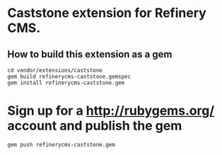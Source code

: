 # Caststone extension for Refinery CMS.

## How to build this extension as a gem

    cd vendor/extensions/caststone
    gem build refinerycms-caststone.gemspec
    gem install refinerycms-caststone.gem

# Sign up for a http://rubygems.org/ account and publish the gem
    gem push refinerycms-caststone.gem